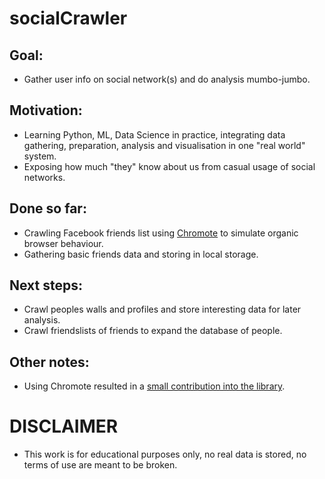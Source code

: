 # socialCrawler

## Goal:
- Gather user info on social network(s) and do analysis mumbo-jumbo.

## Motivation:
- Learning Python, ML, Data Science in practice, integrating data gathering, preparation, analysis and visualisation in one "real world" system.
- Exposing how much "they" know about us from casual usage of social networks.

## Done so far:
- Crawling Facebook friends list using [Chromote](https://github.com/iiSeymour/chromote) to simulate organic browser behaviour.
- Gathering basic friends data and storing in local storage.

## Next steps:
- Crawl peoples walls and profiles and store interesting data for later analysis.
- Crawl friendslists of friends to expand the database of people.

## Other notes:
- Using Chromote resulted in a [small contribution into the library](https://github.com/iiSeymour/chromote/pull/21).

# DISCLAIMER
- This work is for educational purposes only, no real data is stored, no terms of use are meant to be broken.

